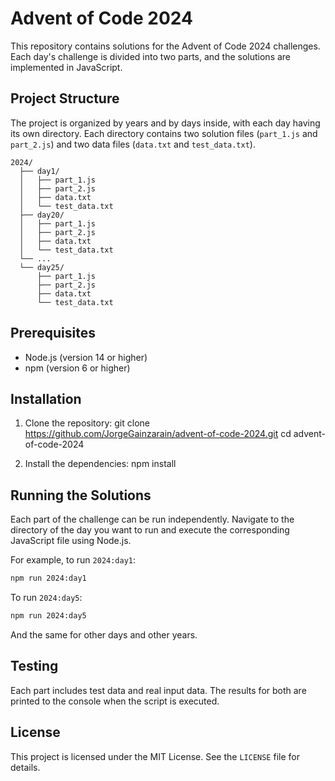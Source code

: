 # Advent of Code 2024

This repository contains solutions for the Advent of Code 2024 challenges. Each day's challenge is divided into two parts, and the solutions are implemented in JavaScript.

## Project Structure

The project is organized by years and by days inside, with each day having its own directory. Each directory contains two solution files (`part_1.js` and `part_2.js`) and two data files (`data.txt` and `test_data.txt`).

```
2024/
  ├── day1/
  │   ├── part_1.js
  │   ├── part_2.js
  │   ├── data.txt
  │   └── test_data.txt
  ├── day20/
  │   ├── part_1.js
  │   ├── part_2.js
  │   ├── data.txt
  │   └── test_data.txt
  └── ...
  └── day25/
      ├── part_1.js
      ├── part_2.js
      ├── data.txt
      └── test_data.txt
```

## Prerequisites

- Node.js (version 14 or higher)
- npm (version 6 or higher)

## Installation

1. Clone the repository:
   git clone https://github.com/JorgeGainzarain/advent-of-code-2024.git
   cd advent-of-code-2024

2. Install the dependencies:
   npm install

## Running the Solutions

Each part of the challenge can be run independently. Navigate to the directory of the day you want to run and execute the corresponding JavaScript file using Node.js.

For example, to run `2024:day1`:
```sh
npm run 2024:day1
```

To run `2024:day5`:
```sh
npm run 2024:day5
```

And the same for other days and other years.

## Testing

Each part includes test data and real input data. The results for both are printed to the console when the script is executed.

## License

This project is licensed under the MIT License. See the `LICENSE` file for details.